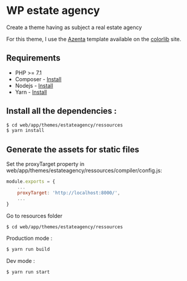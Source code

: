 # WP estate agency

Create a theme having as subject a real estate agency

For this theme, I use the [Azenta](https://colorlib.com/wp/template/azenta/) template available on the [colorlib](https://colorlib.com/) site.



## Requirements

* PHP >= 7.1
* Composer - [Install](https://getcomposer.org/download/)
* Nodejs - [Install](https://nodejs.org/en/download/)
* Yarn - [Install](https://yarnpkg.com/en/docs/install)



## Install all the dependencies :
```sh
$ cd web/app/themes/estateagency/ressources
$ yarn install
```



## Generate the assets for static files

Set the proxyTarget property in web/app/themes/estateagency/ressources/compiler/config.js:
```js
module.exports = {
    ...
    proxyTarget: 'http://localhost:8000/',
    ...
}
```

Go to resources folder
```sh
$ cd web/app/themes/estateagency/ressources
```

Production mode :
```sh
$ yarn run build
```

Dev mode :
```sh
$ yarn run start
```